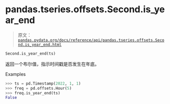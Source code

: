 # pandas.tseries.offsets.Second.is_year_end

> 原文：[`pandas.pydata.org/docs/reference/api/pandas.tseries.offsets.Second.is_year_end.html`](https://pandas.pydata.org/docs/reference/api/pandas.tseries.offsets.Second.is_year_end.html)

```py
Second.is_year_end(ts)
```

返回一个布尔值，指示时间戳是否发生在年底。

Examples

```py
>>> ts = pd.Timestamp(2022, 1, 1)
>>> freq = pd.offsets.Hour(5)
>>> freq.is_year_end(ts)
False 
```
